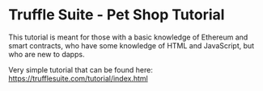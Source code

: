 # Truffle Suite - Pet Shop Tutorial
 This tutorial is meant for those with a basic knowledge of Ethereum and smart contracts, who have some knowledge of HTML and JavaScript, but who are new to dapps.

Very simple tutorial that can be found here: https://trufflesuite.com/tutorial/index.html

